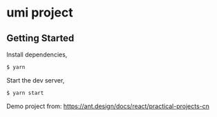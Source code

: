 # umi project

## Getting Started

Install dependencies,

```bash
$ yarn
```

Start the dev server,

```bash
$ yarn start
```

Demo project from:
https://ant.design/docs/react/practical-projects-cn
